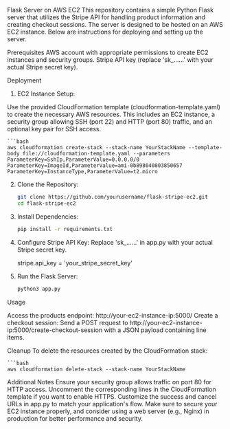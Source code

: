 Flask Server on AWS EC2
This repository contains a simple Python Flask server that utilizes the Stripe API for handling product information and creating checkout sessions. The server is designed to be hosted on an AWS EC2 instance. Below are instructions for deploying and setting up the server.

Prerequisites
AWS account with appropriate permissions to create EC2 instances and security groups.
Stripe API key (replace 'sk_......' with your actual Stripe secret key).

Deployment

1. EC2 Instance Setup:

Use the provided CloudFormation template (cloudformation-template.yaml) to create the necessary AWS resources. This includes an EC2 instance, a security group allowing SSH (port 22) and HTTP (port 80) traffic, and an optional key pair for SSH access.

    ```bash
    aws cloudformation create-stack --stack-name YourStackName --template-body file://cloudformation-template.yaml --parameters ParameterKey=SshIp,ParameterValue=0.0.0.0/0 ParameterKey=ImageId,ParameterValue=ami-0b898040803850657 ParameterKey=InstanceType,ParameterValue=t2.micro

2. Clone the Repository:
    ```bash
    git clone https://github.com/yourusername/flask-stripe-ec2.git
    cd flask-stripe-ec2

3. Install Dependencies:
    ```bash
    pip install -r requirements.txt

4. Configure Stripe API Key:
    Replace 'sk_......' in app.py with your actual Stripe secret key.

    stripe.api_key = 'your_stripe_secret_key'

5. Run the Flask Server:
    ```bash
    python3 app.py

Usage

Access the products endpoint: http://your-ec2-instance-ip:5000/
Create a checkout session: Send a POST request to http://your-ec2-instance-ip:5000/create-checkout-session with a JSON payload containing line items.

Cleanup
To delete the resources created by the CloudFormation stack:

    ```bash
    aws cloudformation delete-stack --stack-name YourStackName

Additional Notes
Ensure your security group allows traffic on port 80 for HTTP access. Uncomment the corresponding lines in the CloudFormation template if you want to enable HTTPS.
Customize the success and cancel URLs in app.py to match your application's flow.
Make sure to secure your EC2 instance properly, and consider using a web server (e.g., Nginx) in production for better performance and security.

